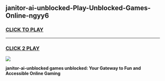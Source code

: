 
## janitor-ai-unblocked-Play-Unblocked-Games-Online-ngyy6
<h3>
<a href="https://premium76.site?title=janitor-ai-unblocked&ref=25A">CLICK TO PLAY</a></h3>
<hr>

<h3>
<a href="https://premium76.site?title=janitor-ai-unblocked&ref=25A">CLICK 2 PLAY</a>
  
</h3>

<a href="https://premium76.site?title=janitor-ai-unblocked&ref=25A"><img src="https://clearcache.store/games.png"></a>


**janitor-ai-unblocked games unblocked: Your Gateway to Fun and Accessible Online Gaming**
